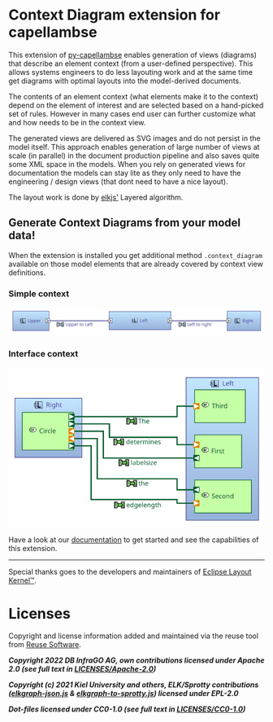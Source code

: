 <!--
 ~ SPDX-FileCopyrightText: 2022 Copyright DB InfraGO AG and the capellambse-context-diagrams contributors
 ~ SPDX-License-Identifier: Apache-2.0
 -->

# Context Diagram extension for capellambse

This extension of [py-capellambse](https://github.com/DSD-DBS/py-capellambse) enables generation of views (diagrams) that describe an element context (from a user-defined perspective). This allows systems engineers to do less layouting work and at the same time get diagrams with optimal layouts into the model-derived documents.

The contents of an element context (what elements make it to the context) depend on the element of interest and are selected based on a hand-picked set of rules. However in many cases end user can further customize what and how needs to be in the context view.

The generated views are delivered as SVG images and do not persist in the model itself. This approach enables generation of large number of views at scale (in parallel) in the document production pipeline and also saves quite some XML space in the models. When you rely on generated views for documentation the models can stay lite as they only need to have the engineering / design views (that dont need to have a nice layout).

The layout work is done by [elkjs'](https://github.com/kieler/elkjs) Layered algorithm.

## Generate **Context Diagrams** from your model data!

When the extension is installed you get additional method `.context_diagram` available on those model elements that are already covered by context view definitions.

### Simple context

![Context diagram of **Left**](https://raw.githubusercontent.com/DSD-DBS/capellambse-context-diagrams/main/docs/assets/images/Context%20of%20Left.svg "Context diagram of **Left**")

### Interface context

![Interface context diagram of **Left to right**](https://raw.githubusercontent.com/DSD-DBS/capellambse-context-diagrams/main/docs/assets/images/Interface%20Context%20of%20Left%20to%20right.svg "Interface context diagram of **Left to right**")

Have a look at our [documentation](https://dsd-dbs.github.io/capellambse-context-diagrams/) to get started and see the capabilities of this extension.

---

Special thanks goes to the developers and maintainers of [Eclipse Layout Kernel™](https://www.eclipse.org/elk/).

# Licenses

Copyright and license information added and maintained via the reuse tool from [Reuse Software](https://reuse.software/).

***Copyright 2022 DB InfraGO AG, own contributions licensed under Apache 2.0 (see full text in [LICENSES/Apache-2.0](https://github.com/DSD-DBS/capellambse-context-diagrams/blob/master/LICENSES/Apache-2.0.txt))***

***Copyright (c) 2021 Kiel University and others, ELK/Sprotty contributions ([elkgraph-json.js](https://github.com/DSD-DBS/capellambse-context-diagrams/blob/master/capellambse_context_diagrams/elkgraph-json.js) & [elkgraph-to-sprotty.js](https://github.com/DSD-DBS/capellambse-context-diagrams/blob/master/capellambse_context_diagrams/elkgraph-to-sprotty.js)) licensed under EPL-2.0***

***Dot-files licensed under CC0-1.0 (see full text in [LICENSES/CC0-1.0](https://github.com/DSD-DBS/capellambse-context-diagrams/blob/master/LICENSES/CC0-1.0.txt))***
